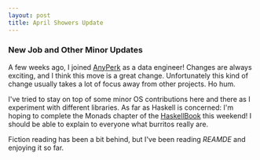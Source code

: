 ```yaml
---
layout: post
title: April Showers Update
---
```


### New Job and Other Minor Updates

A few weeks ago, I joined <a href="https://www.anyperk.com">AnyPerk</a> as a
data engineer! Changes are always exciting, and I think this move is a great
change. Unfortunately this kind of change usually takes a lot of focus away
from other projects. Ho hum.

I've tried to stay on top of some minor OS contributions here and there as I
experiment with different libraries. As far as Haskell is concerned: I'm
hoping to complete the Monads chapter of the
<a href="http://www.haskellbook.com">HaskellBook</a> this weekend! I should be
able to explain to everyone what burritos really are.

Fiction reading has been a bit behind, but I've been reading <em>REAMDE</em>
and enjoying it so far.
